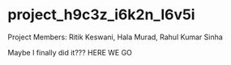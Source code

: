 # project_h9c3z_i6k2n_l6v5i

Project Members: Ritik Keswani, Hala Murad, Rahul Kumar Sinha

Maybe I finally did it??? HERE WE GO
